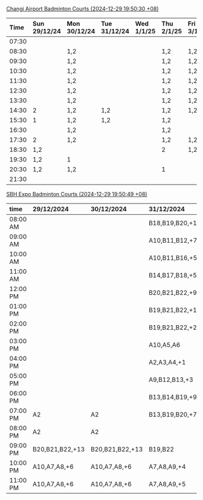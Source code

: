 [Changi Airport Badminton Courts (2024-12-29 19:50:30 +08)](https://www.carc.org.sg/FacilityBooking.aspx)

| Time   | Sun 29/12/24   | Mon 30/12/24   | Tue 31/12/24   | Wed 1/1/25   | Thu 2/1/25   | Fri 3/1/25   | Sat 4/1/25   |
|:-------|:---------------|:---------------|:---------------|:-------------|:-------------|:-------------|:-------------|
| 07:30  |                |                |                |              |              |              |              |
| 08:30  |                | 1,2            |                |              | 1,2          | 1,2          |              |
| 09:30  |                | 1,2            |                |              | 1,2          | 1,2          | 2            |
| 10:30  |                | 1,2            |                |              | 1,2          | 1,2          | 2            |
| 11:30  |                | 1,2            |                |              | 1,2          | 1,2          | 1,2          |
| 12:30  |                | 1,2            |                |              | 1,2          | 1,2          | 1,2          |
| 13:30  |                | 1,2            |                |              | 1,2          | 1,2          | 1,2          |
| 14:30  | 2              | 1,2            | 1,2            |              | 1,2          | 1,2          | 1,2          |
| 15:30  | 1              | 1,2            | 1,2            |              | 1,2          |              | 1,2          |
| 16:30  |                | 1,2            |                |              | 1,2          |              | 1,2          |
| 17:30  | 2              | 1,2            |                |              | 1,2          | 1,2          | 1,2          |
| 18:30  | 1,2            |                |                |              | 2            | 1,2          | 1,2          |
| 19:30  | 1,2            | 1              |                |              |              |              | 1,2          |
| 20:30  | 1,2            | 1,2            |                |              | 1            |              | 1,2          |
| 21:30  |                |                |                |              |              |              |              |

[SBH Expo Badminton Courts (2024-12-29 19:50:49 +08)](https://singaporebadmintonhall.getomnify.com/widgets/O3MRKGBH359GA55KHMG1RD)

| time     | 29/12/2024      | 30/12/2024      | 31/12/2024      | 1/1/2025        | 2/1/2025        | 3/1/2025        | 4/1/2025        |
|:---------|:----------------|:----------------|:----------------|:----------------|:----------------|:----------------|:----------------|
| 08:00 AM |                 |                 | B18,B19,B20,+14 | B19,B21,B22,+16 | B19,B21,B22,+18 | B19,B21,B22,+19 | B19,B21,B22,+19 |
| 09:00 AM |                 |                 | A10,B11,B12,+7  | B19,B20,B21,+14 | B19,B21,B22,+17 | B19,B20,B21,+17 | B19,B21,B22,+19 |
| 10:00 AM |                 |                 | A10,B11,B16,+5  | B17,B18,B20,+9  | B20,B21,B22,+16 | B19,B20,B21,+16 | B19,B20,B21,+17 |
| 11:00 AM |                 |                 | B14,B17,B18,+5  | B15,B17,B18,+10 | B19,B21,B22,+19 | B19,B21,B22,+17 | B19,B20,B21,+16 |
| 12:00 PM |                 |                 | B20,B21,B22,+9  | B16,B17,B18,+11 | B19,B21,B22,+19 | B19,B21,B22,+17 | B19,B21,B22,+18 |
| 01:00 PM |                 |                 | B19,B21,B22,+10 | B19,B21,B22,+11 | B19,B21,B22,+19 | B19,B21,B22,+17 | B19,B21,B22,+18 |
| 02:00 PM |                 |                 | B19,B21,B22,+2  | B20,B21,B22,+7  | B19,B21,B22,+19 | B18,B19,B22,+16 | B19,B21,B22,+13 |
| 03:00 PM |                 |                 | A10,A5,A6       | B17,B20,B21,+6  | B19,B21,B22,+19 | B18,B19,B22,+14 | B19,B21,B22,+12 |
| 04:00 PM |                 |                 | A2,A3,A4,+1     | A10,B20,B21,+6  | B19,B21,B22,+19 | B17,B18,B22,+10 | B15,B21,B22,+7  |
| 05:00 PM |                 |                 | A9,B12,B13,+3   | B13,B15,B21,+10 | B19,B21,B22,+19 | B17,B18,B22,+7  | A10,A2,B22,+1   |
| 06:00 PM |                 |                 | B13,B14,B19,+9  | B16,B20,B21,+14 | B19,B21,B22,+19 | A1,A2,B16       | A1,A10,B22      |
| 07:00 PM | A2              | A2              | B13,B19,B20,+7  | B20,B21,B22,+15 | B19,B21,B22,+19 | A1              |                 |
| 08:00 PM | A2              | A2              |                 | B19,B21,B22,+10 | B18,B21,B22,+10 | B19             | B13,B20,B21,+1  |
| 09:00 PM | B20,B21,B22,+13 | B20,B21,B22,+13 | B19,B22         | B19,B21,B22,+10 | B18,B21,B22,+10 | B19             | B11,B20,B21     |
| 10:00 PM | A10,A7,A8,+6    | A10,A7,A8,+6    | A7,A8,A9,+4     | A7,A8,A9,+6     |                 | A10,A8,A9,+7    | B20,B21,B22,+16 |
| 11:00 PM | A10,A7,A8,+6    | A10,A7,A8,+6    | A7,A8,A9,+5     | A10,A8,A9,+7    |                 | A10,A8,A9,+7    | B20,B21,B22,+17 |
